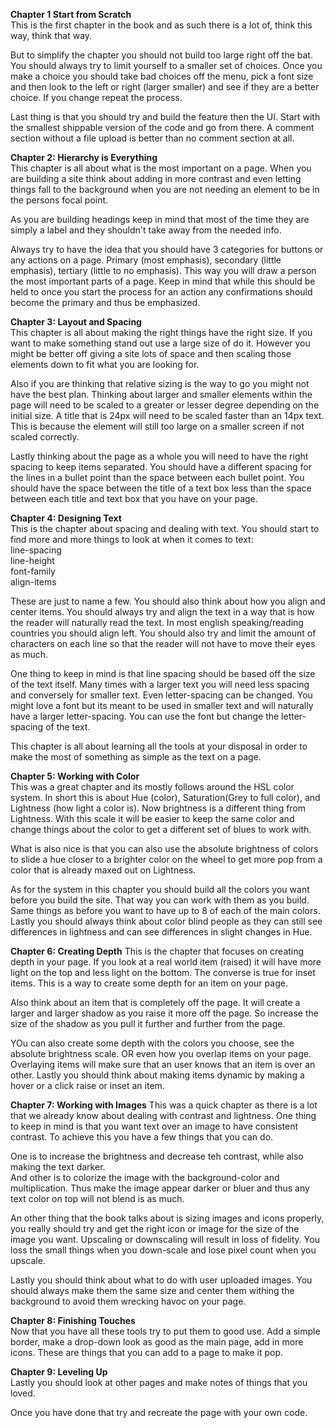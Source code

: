 **Chapter 1 Start from Scratch**  
This is the first chapter in the book and as such there is a lot of, think this way, think that way.  
  
But to simplify the chapter you should not build too large right off the bat. You should always try to limit yourself to a smaller set of choices. Once you make a choice you should take bad choices off the menu, pick a font size and then look to the left or right (larger smaller) and see if they are a better choice. If you change repeat the process.  
  
Last thing is that you should try and build the feature then the UI. Start with the smallest shippable version of the code and go from there. A comment section without a file upload is better than no comment section at all.  
  
**Chapter 2: Hierarchy is Everything**  
This chapter is all about what is the most important on a page. When you are building a site think about adding in more contrast and even letting things fall to the background when you are not needing an element to be in the persons focal point.  
  
As you are building headings keep in mind that most of the time they are simply a label and they shouldn't take away from the needed info.  
  
Always try to have the idea that you should have 3 categories for buttons or any actions on a page. Primary (most emphasis), secondary (little emphasis), tertiary (little to no emphasis). This way you will draw a person the most important parts of a page. Keep in mind that while this should be held to once you start the process for an action any confirmations should become the primary and thus be emphasized.
  
**Chapter 3: Layout and Spacing**  
This chapter is all about making the right things have the right size. If you want to make something stand out use a large size of do it. However you might be better off giving a site lots of space and then scaling those elements down to fit what you are looking for.  
  
Also if you are thinking that relative sizing is the way to go you might not have the best plan. Thinking about larger and smaller elements within the page will need to be scaled to a greater or lesser degree depending on the initial size. A title that is 24px will need to be scaled faster than an 14px text. This is because the element will still too large on a smaller screen if not scaled correctly.  
  
Lastly thinking about the page as a whole you will need to have the right spacing to keep items separated. You should have a different spacing for the lines in a bullet point than the space between each bullet point. You should have the space between the title of a text box less than the space between each title and text box that you have on your page.  
  
**Chapter 4: Designing Text**  
This is the chapter about spacing and dealing with text. You should start to find more and more things to look at when it comes to text:  
line-spacing  
line-height  
font-family  
align-items  
  
These are just to name a few. You should also think about how you align and center items. You should always try and align the text in a way that is how the reader will naturally read the text. In most english speaking/reading countries you should align left. You should also try and limit the amount of characters on each line so that the reader will not have to move their eyes as much.  
  
One thing to keep in mind is that line spacing should be based off the size of the text itself. Many times with a larger text you will need less spacing and conversely for smaller text. Even letter-spacing can be changed. You might love a font but its meant to be used in smaller text and will naturally have a larger letter-spacing. You can use the font but change the letter-spacing of the text.  
  
This chapter is all about learning all the tools at your disposal in order to make the most of something as simple as the text on a page.  
  
**Chapter  5: Working with Color**  
This was a great chapter and its mostly follows around the HSL color system. In short this is about Hue (color), Saturation(Grey to full color), and Lightness (how light a color is). Now brightness is a different thing from Lightness. With this scale it will be easier to keep the same color and change things about the color to get a different set of blues to work with.  
  
What is also nice is that you can also use the absolute brightness of colors to slide a hue closer to a brighter color on the wheel to get more pop from a color that is already maxed out on Lightness.  
  
As for the system in this chapter you should build all the colors you want before you build the site. That way you can work with them as you build. Same things as before you want to have up to 8 of each of the main colors. Lastly you should always think about color blind people as they can still see differences in lightness and can see differences in slight changes in Hue.  
  
**Chapter 6: Creating Depth**
This is the chapter that focuses on creating depth in your page. If you look at a real world item (raised) it will have more light on the top and less light on the bottom. The converse is true for inset items. This is a way to create some depth for an item on your page.  
  
Also think about an item that is completely off the page. It will create a larger and larger shadow as you raise it more off the page. So increase the size of the shadow as you pull it further and further from the page.  
  
YOu can also create some depth with the colors you choose, see the absolute brightness scale. OR even how you overlap items on your page. Overlaying items will make sure that an user knows that an item is over an other. Lastly you should think about making items dynamic by making a hover or a click raise or inset an item.  
  
**Chapter 7: Working with Images**
This was a quick chapter as there is a lot that we already know about dealing with contrast and lightness. One thing to keep in mind is that you want text over an image to have consistent contrast. To achieve this you have a few things that you can do.  
  
One is to increase the brightness and decrease teh contrast, while also making the text darker.  
And other is to colorize the image with the background-color and multiplication. Thus make the image appear darker or bluer and thus any text color on top will not blend is as much.  
  
An other thing that the book talks about is sizing images and icons properly, you really should try and get the right icon or image for the size of the image you want. Upscaling or downscaling will result in loss of fidelity. You loss the small things when you down-scale and lose pixel count when you upscale.  
  
Lastly you should think about what to do with user uploaded images. You should always make them the same size and center them withing the background to avoid them wrecking havoc on your page.  
  
**Chapter 8: Finishing Touches**  
Now that you have all these tools try to put them to good use. Add a simple border, make a drop-down look as good as the main page, add in more icons. These are things that you can add to a page to make it pop.  
  
**Chapter 9: Leveling Up**  
Lastly you should look at other pages and make notes of things that you loved.  
  
Once you have done that try and recreate the page with your own code.